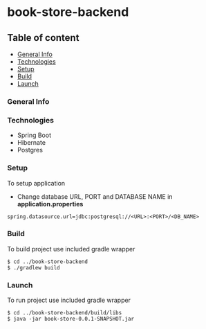 # book-store-backend

## Table of content
* [General Info](###general-info)
* [Technologies](#technologies)
* [Setup](#setup)
* [Build](#build)
* [Launch](#launch)

### General Info

### Technologies
* Spring Boot
* Hibernate 
* Postgres

### Setup
To setup application 
* Change database URL, PORT and DATABASE NAME in **application.properties**
```
spring.datasource.url=jdbc:postgresql://<URL>:<PORT>/<DB_NAME>
```

### Build
To build project use included gradle wrapper 
```
$ cd ../book-store-backend
$ ./gradlew build
```
### Launch
To run project use included gradle wrapper
```
$ cd ../book-store-backend/build/libs
$ java -jar book-store-0.0.1-SNAPSHOT.jar
```

